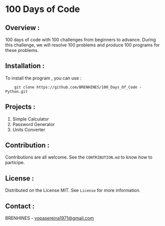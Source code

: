 # 100 Days of Code

## Overview :

100 days of code with 100 challenges from beginners to advance.
During this challenge, we will resolve 100 problems and produce 100 programs for these problems.

## Installation :

To install the program , you can use :

```git
    git clone https://github.com/BRENHINES/100_Days_Of_Code - Python.git
```

## Projects :

1. Simple Calculator
2. Password Generator
3. Units Converter

## Contribution :

Contributions are all welcome. See the `CONTRIBUTION.md` to know how to participe.

## License :

Distributed on the License MIT. See `License` for more information.

## Contact :

BRENHINES - yopasereina1971@gmail.com


